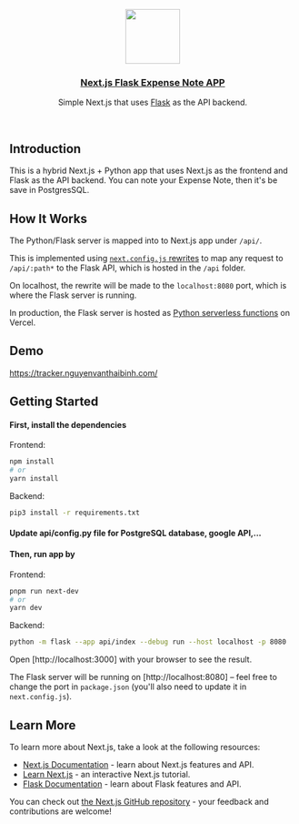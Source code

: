
<p align="center">
  <a href="https://tracker-binh-hu.vercel.app/">
    <img src="https://tracker-binh-hu.vercel.app/Icon.jpg"  height="96" ">
    <h3 align="center">Next.js Flask Expense Note APP</h3>
  </a>
</p>

<p align="center">Simple Next.js that uses <a href="https://flask.palletsprojects.com/">Flask</a> as the API backend.</p>

<br/>

## Introduction

This is a hybrid Next.js + Python app that uses Next.js as the frontend and Flask as the API backend. You can note your Expense Note, then it's be save in PostgresSQL.

## How It Works

The Python/Flask server is mapped into to Next.js app under `/api/`.

This is implemented using [`next.config.js` rewrites](https://github.com/vercel/examples/blob/main/python/nextjs-flask/next.config.js) to map any request to `/api/:path*` to the Flask API, which is hosted in the `/api` folder.

On localhost, the rewrite will be made to the `localhost:8080` port, which is where the Flask server is running.

In production, the Flask server is hosted as [Python serverless functions](https://vercel.com/docs/concepts/functions/serverless-functions/runtimes/python) on Vercel.

## Demo

https://tracker.nguyenvanthaibinh.com/

## Getting Started

#### First, install the dependencies

Frontend:

```bash
npm install
# or
yarn install
```

Backend:

```bash
pip3 install -r requirements.txt
```
#### Update api/config.py file for PostgreSQL database, google API,...



#### Then, run app by

Frontend:

```bash
pnpm run next-dev
# or
yarn dev
```

Backend:

```bash
python -m flask --app api/index --debug run --host localhost -p 8080
```

Open [http://localhost:3000] with your browser to see the result.

The Flask server will be running on [http://localhost:8080] – feel free to change the port in `package.json` (you'll also need to update it in `next.config.js`).

## Learn More

To learn more about Next.js, take a look at the following resources:

- [Next.js Documentation](https://nextjs.org/docs) - learn about Next.js features and API.
- [Learn Next.js](https://nextjs.org/learn) - an interactive Next.js tutorial.
- [Flask Documentation](https://flask.palletsprojects.com/en/1.1.x/) - learn about Flask features and API.

You can check out [the Next.js GitHub repository](https://github.com/vercel/next.js/) - your feedback and contributions are welcome!
